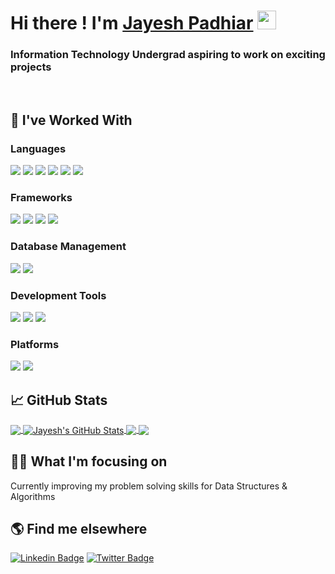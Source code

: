 # Hi there ! I'm [Jayesh Padhiar](https://jayeshpadhiar.github.io) <img src="https://media.giphy.com/media/hvRJCLFzcasrR4ia7z/giphy.gif" width="30px">
### Information Technology Undergrad aspiring to work on exciting projects

<br/>

## 🔧 I've Worked With

### Languages
![](https://img.shields.io/badge/Python-14354C?style=for-the-badge&logo=python&logoColor=white)
![](https://img.shields.io/badge/JavaScript-F7DF1E?style=for-the-badge&logo=javascript&logoColor=black)
![](https://img.shields.io/badge/C-00599C?style=for-the-badge&logo=c&logoColor=white)
![](https://img.shields.io/badge/C%2B%2B-00599C?style=for-the-badge&logo=c%2B%2B&logoColor=white)
![](https://img.shields.io/badge/Java-ED8B00?style=for-the-badge&logo=java&logoColor=white)
![](https://img.shields.io/badge/TypeScript-007ACC?style=for-the-badge&logo=typescript&logoColor=white)
### Frameworks
![](https://img.shields.io/badge/AngularJS-E23237?style=for-the-badge&logo=angularjs&logoColor=white)
![](https://img.shields.io/badge/React-20232A?style=for-the-badge&logo=react&logoColor=61DAFB)
![](https://img.shields.io/badge/Material--UI-0081CB?style=for-the-badge&logo=material-ui&logoColor=white)
![](https://img.shields.io/badge/Bootstrap-563D7C?style=for-the-badge&logo=bootstrap&logoColor=white)
### Database Management
![](https://img.shields.io/badge/MySQL-00000F?style=for-the-badge&logo=mysql&logoColor=white)
![](https://img.shields.io/badge/MongoDB-4EA94B?style=for-the-badge&logo=mongodb&logoColor=white)
### Development Tools
![](https://img.shields.io/badge/Git-F05032?style=for-the-badge&logo=git&logoColor=white)
![](https://img.shields.io/badge/Postman-FF6C37?style=for-the-badge&logo=Postman&logoColor=white)
![](https://img.shields.io/badge/Visual_Studio_Code-0078D4?style=for-the-badge&logo=visual%20studio%20code&logoColor=white)
### Platforms
![](https://img.shields.io/badge/Linux-FCC624?style=for-the-badge&logo=linux&logoColor=black)
![](https://img.shields.io/badge/Ubuntu-E95420?style=for-the-badge&logo=ubuntu&logoColor=white)
<br/>

## &#x1f4c8; GitHub Stats

<a href="https://github.com/JayeshPadhiar/JayeshPadhiar">
  <img align="center" src="https://github-readme-stats.vercel.app/api/top-langs/?username=JayeshPadhiar&hide=html,css, scss&title_color=ffffff&text_color=c9cacc&icon_color=2bbc8a&bg_color=1d1f21&langs_count=10&layout=compact" />
</a>
<a href="https://github.com/JayeshPadhiar/JayeshPadhiar">
  <img align="center" src="https://github-readme-stats.vercel.app/api?username=JayeshPadhiar&show_icons=true&count_private=true&title_color=ffffff&text_color=c9cacc&icon_color=2bbc8a&bg_color=1d1f21" alt="Jayesh's GitHub Stats" />
</a>

<a href="https://github.com/JayeshPadhiar/Freelance">
  <img align="center" src="https://github-readme-stats.vercel.app/api/pin/?username=JayeshPadhiar&repo=Freelance&title_color=ffffff&text_color=c9cacc&icon_color=2bbc8a&bg_color=1d1f21" />
</a>


<a href="https://github.com/JayeshPadhiar/CowinAutoScheduler">
  <img align="center" src="https://github-readme-stats.vercel.app/api/pin/?username=JayeshPadhiar&repo=CowinAutoScheduler&title_color=ffffff&text_color=c9cacc&icon_color=2bbc8a&bg_color=1d1f21" />
</a>    

## 👨‍💻 What I'm focusing on

Currently improving my problem solving skills for Data Structures & Algorithms<br/>

## 🌎 Find me elsewhere

[![Linkedin Badge](https://img.shields.io/badge/LinkedIn-0077B5?style=for-the-badge&logo=linkedin&logoColor=white&link=https://www.linkedin.com/in/jayeshpadhiar/)](https://www.linkedin.com/in/jayeshpadhiar/)
[![Twitter Badge](https://img.shields.io/badge/Twitter-1DA1F2?style=for-the-badge&logo=twitter&logoColor=white&link=https://twitter.com/JayeshPadhiar)](https://twitter.com/JayeshPadhiar)
